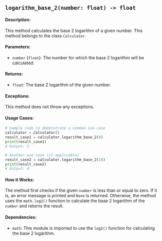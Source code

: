 ## `logarithm_base_2(number: float) -> float`

#### Description:
This method calculates the base 2 logarithm of a given number. This method belongs to the class `Calculator`.

#### Parameters:
- `number` (`float`): The number for which the base 2 logarithm will be calculated.

#### Returns:
- `float`: The base 2 logarithm of the given number.

#### Exceptions:
This method does not throw any exceptions.

#### Usage Cases:

```python
# Sample code to demonstrate a common use case
calculator = Calculator()
result_case1 = calculator.logarithm_base_2(8)
print(result_case1)
# Output: 3

# Another use case (if applicable)
result_case2 = calculator.logarithm_base_2(16)
print(result_case2)
# Output: 4
```

#### How it Works:
The method first checks if the given `number` is less than or equal to zero. If it is, an error message is printed and `None` is returned. Otherwise, the method uses the `math.log2()` function to calculate the base 2 logarithm of the `number` and returns the result.

#### Dependencies:
- `math`: This module is imported to use the `log2()` function for calculating the base 2 logarithm.